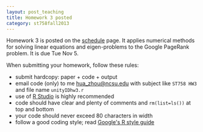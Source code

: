```yaml
---
layout: post_teaching
title: Homework 3 posted
category: st758fall2013
---
```


Homework 3 is posted on the [schedule](../../../schedule.html) page. It applies numerical methods for solving linear equations and eigen-problems to the Google PageRank problem. It is due Tue Nov 5.

When submitting your homework, follow these rules:  
* submit hardcopy: paper + code + output  
* email code (only) to me <hua_zhou@ncsu.edu> with subject like `ST758 HW3` and file name `unityIDhw3.r`
* use of [R Studio](http://www.rstudio.com/) is highly recommended  
* code should have clear and plenty of comments and `rm(list=ls())` at top and bottom  
* your code should never exceed 80 characters in width  
* follow a good coding style; read [Google's R style guide](http://google-styleguide.googlecode.com/svn/trunk/Rguide.xml)

